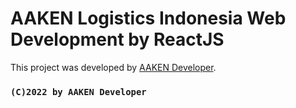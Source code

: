 # AAKEN Logistics Indonesia Web Development by ReactJS

This project was developed by [AAKEN Developer](https://github.com/aakendev).

### `(C)2022 by AAKEN Developer`
